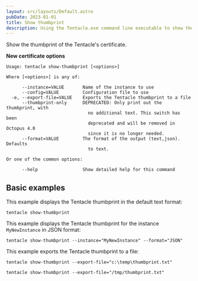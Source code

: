 ```yaml
---
layout: src/layouts/Default.astro
pubDate: 2023-01-01
title: Show thumbprint
description: Using the Tentacle.exe command line executable to show the thumbprint of the Tentacle's certificate.
---
```


Show the thumbprint of the Tentacle's certificate.

**New certificate options**

```text
Usage: tentacle show-thumbprint [<options>]

Where [<options>] is any of:

      --instance=VALUE       Name of the instance to use
      --config=VALUE         Configuration file to use
  -e, --export-file=VALUE    Exports the Tentacle thumbprint to a file
      --thumbprint-only      DEPRECATED: Only print out the thumbprint, with
                               no additional text. This switch has been
                               deprecated and will be removed in Octopus 4.0
                               since it is no longer needed.
      --format=VALUE         The format of the output (text,json). Defaults
                               to text.

Or one of the common options:

      --help                 Show detailed help for this command
```

## Basic examples

This example displays the Tentacle thumbprint in the default text format:

```text
tentacle show-thumbprint
```

This example displays the Tentacle thumbprint for the instance `MyNewInstance` in JSON format:

```text
tentacle show-thumbprint --instance="MyNewInstance" --format="JSON"
```

This example exports the Tentacle thumbprint to a file:

```text Windows
tentacle show-thumbprint --export-file="c:\temp\thumbprint.txt"
```
```text Linux
tentacle show-thumbprint --export-file="/tmp/thumbprint.txt"
```
